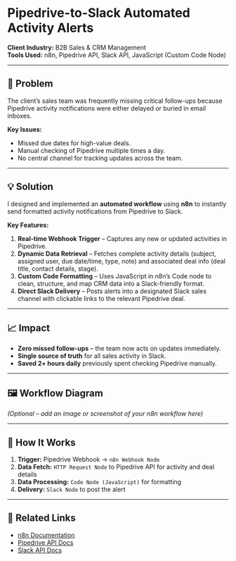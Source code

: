 # Pipedrive-to-Slack Automated Activity Alerts

**Client Industry:** B2B Sales & CRM Management  
**Tools Used:** n8n, Pipedrive API, Slack API, JavaScript (Custom Code Node)

---

## 📌 Problem

The client’s sales team was frequently missing critical follow-ups because Pipedrive activity notifications were either delayed or buried in email inboxes.

**Key Issues:**
- Missed due dates for high-value deals.
- Manual checking of Pipedrive multiple times a day.
- No central channel for tracking updates across the team.

---

## 💡 Solution

I designed and implemented an **automated workflow** using **n8n** to instantly send formatted activity notifications from Pipedrive to Slack.

**Key Features:**
1. **Real-time Webhook Trigger** – Captures any new or updated activities in Pipedrive.
2. **Dynamic Data Retrieval** – Fetches complete activity details (subject, assigned user, due date/time, type, note) and associated deal info (deal title, contact details, stage).
3. **Custom Code Formatting** – Uses JavaScript in n8n’s Code node to clean, structure, and map CRM data into a Slack-friendly format.
4. **Direct Slack Delivery** – Posts alerts into a designated Slack sales channel with clickable links to the relevant Pipedrive deal.

---

## 📈 Impact

- **Zero missed follow-ups** – the team now acts on updates immediately.
- **Single source of truth** for all sales activity in Slack.
- **Saved 2+ hours daily** previously spent checking Pipedrive manually.

---

## 🖼️ Workflow Diagram

*(Optional – add an image or screenshot of your n8n workflow here)*

---

## 🚀 How It Works

1. **Trigger:** Pipedrive Webhook → `n8n Webhook Node`
2. **Data Fetch:** `HTTP Request Node` to Pipedrive API for activity and deal details
3. **Data Processing:** `Code Node (JavaScript)` for formatting
4. **Delivery:** `Slack Node` to post the alert

---

## 🔗 Related Links
- [n8n Documentation](https://docs.n8n.io/)
- [Pipedrive API Docs](https://developers.pipedrive.com/docs/api/v1/)
- [Slack API Docs](https://api.slack.com/)


